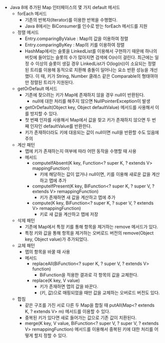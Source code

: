 - Java 8에 추가된 Map 인터페이스의 몇 가지 default 메서드
    - forEach 메서드
        - 기존의 반복자(Iterator)를 이용한 반복을 수행했다.
        - Java 8에서는 BiConsumer를 인수로 받는 forEach 메서드를 지원
    - 정렬 메서드
        - Entry.comparingByValue : Map의 값을 이용하여 정렬
        - Entry.comparingByKey : Map의 키를 이용하여 정렬
        - HashMap에서는 슬롯을 LinkedList를 이용해서 구현하기 때문에 하나의 버킷에 들어있는 슬롯의 수가 많아지면 검색에 O(n)이 걸린다. 최근에는 일정 수 이상의 슬롯이 생길 경우 LinkedList가 O(log(n))이 소요되는 정렬된 트리를 이용해 동적으로 치환해 충돌이 일어나는 요소 반환 성능을 개선했다. 이 때, 키가 String, Number 클래스 같은 Comparable의 형태여야만 정렬된 트리가 지원된다.
    - getOrDefault 메서드
        - 기존에 찾으려는 키가 Map에 존재하지 않을 경우 null이 반환된다.
            - null에 대한 처리를 해주지 않으면 NullPointerException이 발생
        - getOrDefault(Object key, Object defaultValue) 메서드를 사용해서 이를 방지할 수 있다.
        - 첫 번째 인자를 사용해서 Map에서 값을 찾고 키가 존재하지 않으면 두 번째 인자인 defaultValue를 반환한다.
        - 키가 존재하더라도 키에 대응되는 값이 null이면 null을 반환할 수도 있음에 주의
    - 계산 패턴
        - 맵에 키가 존재하는지 여부에 따라 어떤 동작을 수행할 때 사용
        - 메서드
            - computeIfAbsent(K key, Function<? super K, ? extends V> mappingFunction)
                - 키에 해당하는 값이 없거나 null이면, 키를 이용해 새로운 값을 계산하고 맵에 추가
            - computeIfPresent(K key, BiFunction<? super K, ? super V, ? extends V> remappingFunction)
                - 키가 존재하면 새 값을 계산하고 맵에 추가
            - compute(K key, BiFunction<? super K, ? super V, ? extends V> remappingFunction)
                - 키로 새 값을 계산하고 맵에 저장
    - 삭제 패턴
        - 기존에 Map에서 특정 키를 통해 항목을 제거하는 remove 메서드가 있다.
        - 특정 키와 값을 통해 항목을 제거하는 오버로드 버전의 remove(Object key, Object value)가 추가되었다.
    - 교체 패턴
        - 맵의 항목을 바꿀 때 사용
        - 메서드
            - replaceAll(BiFunction<? super K, ? super V, ? extends V> function)
                - BiFunction을 적용한 결과로 각 항목의 값을 교체한다.
            - replace(K key, V value)
                - 키가 존재하면 맵의 값을 바꾼다.
                - (키, 값)으로 매핑되었을 때만 값을 교체하는 오버로드 버전도 있다.
    - 합침
        - 같은 구조를 가진 서로 다른 두 Map을 합칠 때 putAll(Map<? extends K, ? extends V> m) 메서드를 이용할 수 있다.
        - 중복된 키가 있다면 새로 들어가는 값으로 기존 값이 치환된다.
        - merge(K key, V value, BiFunction<? super V, ? super V, ? extends V> remappingFunction) 메서드를 이용해서 중복된 키에 대한 처리를 어떻게 할지 정할 수 있다.